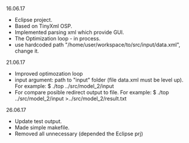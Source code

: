 16.06.17
- Eclipse project.
- Based on TinyXml OSP.
- Implemented parsing xml which provide GUI.
- The Optimization loop - in process.
- use hardcoded path "/home/user/workspace/to/src/input/data.xml", change it.

21.06.17
- Improved optimozation loop
- input argument: path to "input" folder (file data.xml must be level up). For example: $ ./top ../src/model_2/input
- For compare posible redirect output to file. For example: $ ./top ../src/model_2/input >../src/model_2/result.txt

26.06.17
- Update test output.
- Made simple makefile.
- Removed all unnecessary (depended the Eclipse prj)

